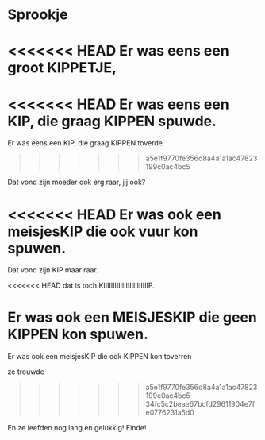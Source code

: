 # Sprookje

<<<<<<< HEAD
Er was eens
een groot KIPPETJE,
=======
<<<<<<< HEAD
Er was eens een KIP, die graag KIPPEN spuwde.
=======
Er was eens een KIP, die graag KIPPEN toverde.
>>>>>>> a5e1f9770fe356d8a4a1a1ac47823199c0ac4bc5

Dat vond zijn moeder ook erg raar, jij ook?

<<<<<<< HEAD
Er was ook een meisjesKIP die ook vuur kon spuwen.
=======
Dat vond zijn KIP maar raar.

<<<<<<< HEAD
dat is toch KIIIIIIIIIIIIIIIIIIIIIIIIP.

Er was ook een MEISJESKIP die geen KIPPEN kon spuwen.
=======
Er was ook een meisjesKIP die ook KIPPEN kon toverren

ze trouwde
>>>>>>> a5e1f9770fe356d8a4a1a1ac47823199c0ac4bc5
>>>>>>> 34fc5c2beae67bcfd29611904e7fe0776231a5d0

En ze leefden nog lang en gelukkig!
Einde!